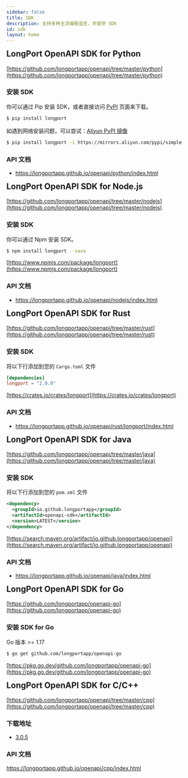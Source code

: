 ```yaml
---
sidebar: false
title: SDK
description: 支持多种主流编程语言，并提供 SDK
id: sdk
layout: home
---
```


<SDK />

<div class="border-t-hidden flex flex-col md:flex-row max-w-4xl w-full justify-between md:text-left mx-auto px-6 md:px-0 py-4">
<Tabs groupId="programming-language">
<TabItem value="python" label="Python">

## LongPort OpenAPI SDK for Python

[https://github.com/longportapp/openapi/tree/master/python](https://github.com/longportapp/openapi/tree/master/python)

### 安装 SDK

你可以通过 Pip 安装 SDK，或者直接访问 [PyPI](https://pypi.org/project/longport/) 页面来下载。

```bash
$ pip install longport
```

如遇到网络安装问题，可以尝试：[Aliyun PyPI 镜像](https://mirrors.aliyun.com/pypi/simple)

```bash
$ pip install longport -i https://mirrors.aliyun.com/pypi/simple
```

### API 文档

- https://longportapp.github.io/openapi/python/index.html

</TabItem>
<TabItem value="javascript" label="JavaScript">

## LongPort OpenAPI SDK for Node.js

[https://github.com/longportapp/openapi/tree/master/nodejs](https://github.com/longportapp/openapi/tree/master/nodejs)

### 安装 SDK

你可以通过 Npm 安装 SDK。

```bash
$ npm install longport --save
```

[https://www.npmjs.com/package/longport](https://www.npmjs.com/package/longport)

### API 文档

- https://longportapp.github.io/openapi/nodejs/index.html

</TabItem>
<TabItem value="rust" label="Rust">

## LongPort OpenAPI SDK for Rust

[https://github.com/longportapp/openapi/tree/master/rust](https://github.com/longportapp/openapi/tree/master/rust)

### 安装 SDK

将以下行添加到您的 `Cargo.toml` 文件

```toml
[dependencies]
longport = "2.0.0"
```

[https://crates.io/crates/longport](https://crates.io/crates/longport)

### API 文档

- https://longportapp.github.io/openapi/rust/longport/index.html

</TabItem>
<TabItem value="java" label="Java">

## LongPort OpenAPI SDK for Java

[https://github.com/longportapp/openapi/tree/master/java](https://github.com/longportapp/openapi/tree/master/java)

### 安装 SDK

将以下行添加到您的 `pom.xml` 文件

```xml
<dependency>
  <groupId>io.github.longportapp</groupId>
  <artifactId>openapi-sdk</artifactId>
  <version>LATEST</version>
</dependency>
```

[https://search.maven.org/artifact/io.github.longportapp/openapi](https://search.maven.org/artifact/io.github.longportapp/openapi)

### API 文档

- https://longportapp.github.io/openapi/java/index.html

</TabItem>
<TabItem value="go" label="Go">

## LongPort OpenAPI SDK for Go

[https://github.com/longportapp/openapi-go](https://github.com/longportapp/openapi-go)

### 安装 SDK for Go

Go 版本 >= 1.17

```bash
$ go get github.com/longportapp/openapi-go
```

[https://pkg.go.dev/github.com/longportapp/openapi-go](https://pkg.go.dev/github.com/longportapp/openapi-go)

</TabItem>
<TabItem value="c++" label="C++">

## LongPort OpenAPI SDK for C/C++

[https://github.com/longportapp/openapi/tree/master/cpp](https://github.com/longportapp/openapi/tree/master/cpp)

### 下载地址

- [3.0.5](https://static.lbctrl.com/openapi-sdk/openapi-cpp-sdk-3.0.5.tar.gz)

### API 文档

<a href="https://longportapp.github.io/openapi/cpp/index.html">https://longportapp.github.io/openapi/cpp/index.html</a>
</TabItem>
</Tabs>

</div>

<style scoped>
h2 {
  border: 0;
  margin-top: 0;
  padding-top:0;
}
</style>

